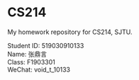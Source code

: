 # CS214
My homework repository for CS214, SJTU.  
  
Student ID: 519030910133  
Name:       张鼎言  
Class:      F1903301  
WeChat:     void_t_10133
